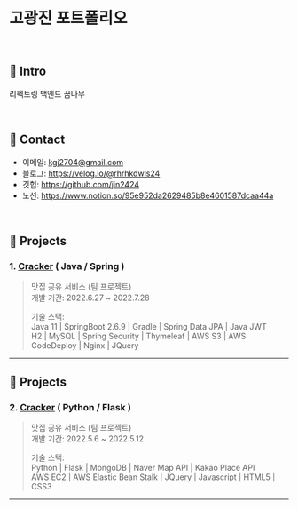 # 고광진 포트폴리오

</br>

## :pushpin: Intro
리펙토링 백엔드 꿈나무

</br>

## :pushpin: Contact
- 이메일: kgj2704@gmail.com
- 블로그: https://velog.io/@rhrhkdwls24
- 깃헙: https://github.com/jin2424
- 노션: https://www.notion.so/95e952da2629485b8e4601587dcaa44a

</br>

## :pushpin: Projects
### 1. [Cracker](https://github.com/team-economy/cracker-spring) ( Java / Spring )
>맛집 공유 서비스 (팀 프로젝트)  
>개발 기간: 2022.6.27 ~ 2022.7.28 
>  
>기술 스택:  
>Java 11 | SpringBoot 2.6.9 | Gradle | Spring Data JPA | Java JWT  
>H2 | MySQL | Spring Security | Thymeleaf | AWS S3 | AWS CodeDeploy | Nginx | JQuery
---
## :pushpin: Projects
### 2. [Cracker](https://github.com/team-economy/cracker) ( Python / Flask )
>맛집 공유 서비스 (팀 프로젝트)  
>개발 기간: 2022.5.6 ~ 2022.5.12 
>  
>기술 스택:  
>Python | Flask | MongoDB | Naver Map API | Kakao Place API   
>AWS EC2 | AWS Elastic Bean Stalk | JQuery | Javascript | HTML5 | CSS3
---
